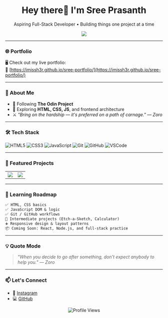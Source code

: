 <h1 align="center">Hey there👋 I'm Sree Prasanth</h1>

<p align="center">Aspiring Full-Stack Developer • Building things one project at a time</p>

<p align="center">
  <a href="https://github.com/DenverCoder1/readme-typing-svg">
    <img src="https://readme-typing-svg.demolab.com/?lines=Full-stack%20Developer%20in%20Progress;Practicing%20daily%20with%20projects;Always%20learning%20something%20new!&font=Fira+Code&center=true&width=550&height=45&color=00F3FF&vCenter=true&pause=1000&size=22" /> 
  </a>
</p>

---

### 🌐 Portfolio

🖥️ Check out my live portfolio:  
🔗 [https://imissh3r.github.io/sree-portfolio/](https://imissh3r.github.io/sree-portfolio/)


---

### 🚀 About Me

- 🔨 Following **The Odin Project**
- 🧠 Exploring **HTML, CSS, JS**, and frontend architecture
- ⚔️ _"Bring on the hardship — it's preferred on a path of carnage." — Zoro_

---

### 🛠️ Tech Stack

![HTML5](https://img.shields.io/badge/HTML5-E34F26?style=flat-square&logo=html5&logoColor=white)
![CSS3](https://img.shields.io/badge/CSS3-1572B6?style=flat-square&logo=css3&logoColor=white)
![JavaScript](https://img.shields.io/badge/JavaScript-F7DF1E?style=flat-square&logo=javascript&logoColor=black)
![Git](https://img.shields.io/badge/Git-F05032?style=flat-square&logo=git&logoColor=white)
![GitHub](https://img.shields.io/badge/GitHub-181717?style=flat-square&logo=github&logoColor=white)
![VSCode](https://img.shields.io/badge/VS_Code-007ACC?style=flat-square&logo=visual-studio-code&logoColor=white)

---

### 🧩 Featured Projects

<table align="center">
  <tr>
    <td align="center">
      <a href="https://imissh3r.github.io/calculator/">
        <img src="https://github-readme-stats.vercel.app/api/pin/?username=Imissh3r&repo=calculator&theme=radical" />
      </a>
    </td>
    <td align="center">
      <a href="https://imissh3r.github.io/etch-a-sketch/">
        <img src="https://github-readme-stats.vercel.app/api/pin/?username=Imissh3r&repo=etch-a-sketch&theme=radical" />
      </a>
    </td>
  </tr>
</table>

---

### 🧭 Learning Roadmap

```diff
✅ HTML, CSS basics
✅ JavaScript DOM & logic
✅ Git / GitHub workflows
🔄 Intermediate projects (Etch-a-Sketch, Calculator)
➕ Responsive design & layout patterns
📦 Coming Soon: React, Node.js, and full-stack practice
```

---

### 💡 Quote Mode

> _"When you decide to go after something, don’t expect anybody to help you." — Zoro_

---

### 📫 Let's Connect

- 📸 [Instagram](https://www.instagram.com/f0rsake.n)
- 💻 [GitHub](https://github.com/Imissh3r)

<p align="center">
  <img src="https://komarev.com/ghpvc/?username=Imissh3r&style=flat-square&color=blue" alt="Profile Views" />
</p>
